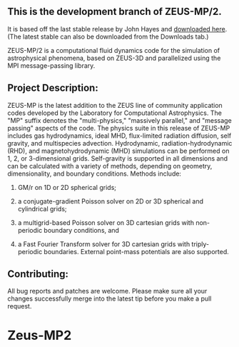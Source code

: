 This is the development branch of ZEUS-MP/2.  
--------------------------------------------

It is based off the last stable release by John Hayes and [downloaded
here](http://lca.ucsd.edu/portal/software/zeus-mp2). (The latest stable can
also be downloaded from the Downloads tab.)

ZEUS-MP/2 is a computational fluid dynamics code for the simulation of
astrophysical phenomena, based on ZEUS-3D and parallelized using the MPI
message-passing library.

Project Description:
--------------------

ZEUS-MP is the latest addition to the ZEUS line of community application
codes developed by the Laboratory for Computational Astrophysics. The
"MP" suffix denotes the "multi-physics," "massively parallel," and
"message passing" aspects of the code. The physics suite in this release
of ZEUS-MP includes gas hydrodynamics, ideal MHD, flux-limited radiation
diffusion, self gravity, and multispecies advection. Hydrodynamic,
radiation-hydrodynamic (RHD), and magnetohydrodynamic (MHD) simulations
can be performed on 1, 2, or 3-dimensional grids. Self-gravity is
supported in all dimensions and can be calculated with a variety of
methods, depending on geometry, dimensionality, and boundary conditions.
Methods include: 

1.  GM/r on 1D or 2D spherical grids; 

2. a conjugate-gradient Poisson solver on 2D or 3D spherical and cylindrical
   grids; 

3. a multigrid-based Poisson solver on 3D cartesian grids with
   non-periodic boundary conditions, and 

4. a Fast Fourier Transform
   solver for 3D cartesian grids with triply-periodic boundaries. External
   point-mass potentials are also supported.

Contributing:
-------------

All bug reports and patches are welcome. Please make sure all your changes
successfully merge into the latest tip before you make a pull request.
# Zeus-MP2
